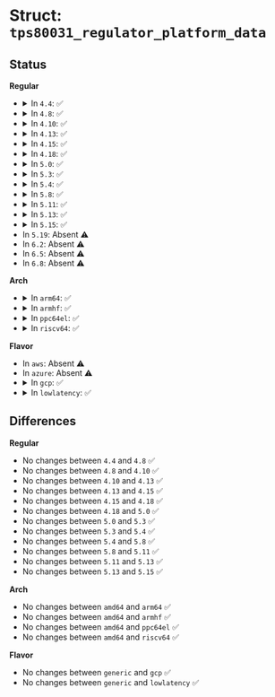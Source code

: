 # Struct: <code>tps80031_regulator_platform_data</code>

## Status
<b>Regular</b>
<ul>
<li>
<details>
<summary>In <code>4.4</code>: ✅</summary>

```c
struct tps80031_regulator_platform_data {
    struct regulator_init_data *reg_init_data;
    unsigned int ext_ctrl_flag;
    unsigned int config_flags;
};
```
</details>
</li>
<li>
<details>
<summary>In <code>4.8</code>: ✅</summary>

```c
struct tps80031_regulator_platform_data {
    struct regulator_init_data *reg_init_data;
    unsigned int ext_ctrl_flag;
    unsigned int config_flags;
};
```
</details>
</li>
<li>
<details>
<summary>In <code>4.10</code>: ✅</summary>

```c
struct tps80031_regulator_platform_data {
    struct regulator_init_data *reg_init_data;
    unsigned int ext_ctrl_flag;
    unsigned int config_flags;
};
```
</details>
</li>
<li>
<details>
<summary>In <code>4.13</code>: ✅</summary>

```c
struct tps80031_regulator_platform_data {
    struct regulator_init_data *reg_init_data;
    unsigned int ext_ctrl_flag;
    unsigned int config_flags;
};
```
</details>
</li>
<li>
<details>
<summary>In <code>4.15</code>: ✅</summary>

```c
struct tps80031_regulator_platform_data {
    struct regulator_init_data *reg_init_data;
    unsigned int ext_ctrl_flag;
    unsigned int config_flags;
};
```
</details>
</li>
<li>
<details>
<summary>In <code>4.18</code>: ✅</summary>

```c
struct tps80031_regulator_platform_data {
    struct regulator_init_data *reg_init_data;
    unsigned int ext_ctrl_flag;
    unsigned int config_flags;
};
```
</details>
</li>
<li>
<details>
<summary>In <code>5.0</code>: ✅</summary>

```c
struct tps80031_regulator_platform_data {
    struct regulator_init_data *reg_init_data;
    unsigned int ext_ctrl_flag;
    unsigned int config_flags;
};
```
</details>
</li>
<li>
<details>
<summary>In <code>5.3</code>: ✅</summary>

```c
struct tps80031_regulator_platform_data {
    struct regulator_init_data *reg_init_data;
    unsigned int ext_ctrl_flag;
    unsigned int config_flags;
};
```
</details>
</li>
<li>
<details>
<summary>In <code>5.4</code>: ✅</summary>

```c
struct tps80031_regulator_platform_data {
    struct regulator_init_data *reg_init_data;
    unsigned int ext_ctrl_flag;
    unsigned int config_flags;
};
```
</details>
</li>
<li>
<details>
<summary>In <code>5.8</code>: ✅</summary>

```c
struct tps80031_regulator_platform_data {
    struct regulator_init_data *reg_init_data;
    unsigned int ext_ctrl_flag;
    unsigned int config_flags;
};
```
</details>
</li>
<li>
<details>
<summary>In <code>5.11</code>: ✅</summary>

```c
struct tps80031_regulator_platform_data {
    struct regulator_init_data *reg_init_data;
    unsigned int ext_ctrl_flag;
    unsigned int config_flags;
};
```
</details>
</li>
<li>
<details>
<summary>In <code>5.13</code>: ✅</summary>

```c
struct tps80031_regulator_platform_data {
    struct regulator_init_data *reg_init_data;
    unsigned int ext_ctrl_flag;
    unsigned int config_flags;
};
```
</details>
</li>
<li>
<details>
<summary>In <code>5.15</code>: ✅</summary>

```c
struct tps80031_regulator_platform_data {
    struct regulator_init_data *reg_init_data;
    unsigned int ext_ctrl_flag;
    unsigned int config_flags;
};
```
</details>
</li>
<li>
In <code>5.19</code>: Absent ⚠️
</li>
<li>
In <code>6.2</code>: Absent ⚠️
</li>
<li>
In <code>6.5</code>: Absent ⚠️
</li>
<li>
In <code>6.8</code>: Absent ⚠️
</li>
</ul>
<b>Arch</b>
<ul>
<li>
<details>
<summary>In <code>arm64</code>: ✅</summary>

```c
struct tps80031_regulator_platform_data {
    struct regulator_init_data *reg_init_data;
    unsigned int ext_ctrl_flag;
    unsigned int config_flags;
};
```
</details>
</li>
<li>
<details>
<summary>In <code>armhf</code>: ✅</summary>

```c
struct tps80031_regulator_platform_data {
    struct regulator_init_data *reg_init_data;
    unsigned int ext_ctrl_flag;
    unsigned int config_flags;
};
```
</details>
</li>
<li>
<details>
<summary>In <code>ppc64el</code>: ✅</summary>

```c
struct tps80031_regulator_platform_data {
    struct regulator_init_data *reg_init_data;
    unsigned int ext_ctrl_flag;
    unsigned int config_flags;
};
```
</details>
</li>
<li>
<details>
<summary>In <code>riscv64</code>: ✅</summary>

```c
struct tps80031_regulator_platform_data {
    struct regulator_init_data *reg_init_data;
    unsigned int ext_ctrl_flag;
    unsigned int config_flags;
};
```
</details>
</li>
</ul>
<b>Flavor</b>
<ul>
<li>
In <code>aws</code>: Absent ⚠️
</li>
<li>
In <code>azure</code>: Absent ⚠️
</li>
<li>
<details>
<summary>In <code>gcp</code>: ✅</summary>

```c
struct tps80031_regulator_platform_data {
    struct regulator_init_data *reg_init_data;
    unsigned int ext_ctrl_flag;
    unsigned int config_flags;
};
```
</details>
</li>
<li>
<details>
<summary>In <code>lowlatency</code>: ✅</summary>

```c
struct tps80031_regulator_platform_data {
    struct regulator_init_data *reg_init_data;
    unsigned int ext_ctrl_flag;
    unsigned int config_flags;
};
```
</details>
</li>
</ul>

## Differences
<b>Regular</b>
<ul>
<li>
No changes between <code>4.4</code> and <code>4.8</code> ✅
</li>
<li>
No changes between <code>4.8</code> and <code>4.10</code> ✅
</li>
<li>
No changes between <code>4.10</code> and <code>4.13</code> ✅
</li>
<li>
No changes between <code>4.13</code> and <code>4.15</code> ✅
</li>
<li>
No changes between <code>4.15</code> and <code>4.18</code> ✅
</li>
<li>
No changes between <code>4.18</code> and <code>5.0</code> ✅
</li>
<li>
No changes between <code>5.0</code> and <code>5.3</code> ✅
</li>
<li>
No changes between <code>5.3</code> and <code>5.4</code> ✅
</li>
<li>
No changes between <code>5.4</code> and <code>5.8</code> ✅
</li>
<li>
No changes between <code>5.8</code> and <code>5.11</code> ✅
</li>
<li>
No changes between <code>5.11</code> and <code>5.13</code> ✅
</li>
<li>
No changes between <code>5.13</code> and <code>5.15</code> ✅
</li>
</ul>
<b>Arch</b>
<ul>
<li>
No changes between <code>amd64</code> and <code>arm64</code> ✅
</li>
<li>
No changes between <code>amd64</code> and <code>armhf</code> ✅
</li>
<li>
No changes between <code>amd64</code> and <code>ppc64el</code> ✅
</li>
<li>
No changes between <code>amd64</code> and <code>riscv64</code> ✅
</li>
</ul>
<b>Flavor</b>
<ul>
<li>
No changes between <code>generic</code> and <code>gcp</code> ✅
</li>
<li>
No changes between <code>generic</code> and <code>lowlatency</code> ✅
</li>
</ul>
